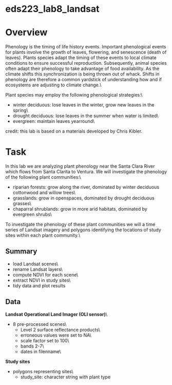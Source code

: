 # eds223_lab8_landsat

# Overview

Phenology is the timing of life history events. Important phenological events for plants involve the growth of leaves, flowering, and senescence (death of leaves). Plants species adapt the timing of these events to local climate conditions to ensure successful reproduction. Subsequently, animal species often adapt their phenology to take advantage of food availability. As the climate shifts this synchronization is being thrown out of whack. Shifts in phenology are therefore a common yardstick of understanding how and if ecosystems are adjusting to climate change.\

Plant species may employ the following phenological strategies:\

-   winter deciduous: lose leaves in the winter, grow new leaves in the spring\
-   drought deciduous: lose leaves in the summer when water is limited\
-   evergreen: maintain leaves yearround\

credit: this lab is based on a materials developed by Chris Kibler.

# Task
In this lab we are analyzing plant phenology near the Santa Clara River which flows from Santa Clarita to Ventura. We will investigate the phenology of the following plant communities:\

-   riparian forests: grow along the river, dominated by winter deciduous cottonwood and willow trees\
-   grasslands: grow in openspaces, dominated by drought deciduous grasses\
-   chaparral shrublands: grow in more arid habitats, dominated by evergreen shrubs\

To investigate the phenology of these plant communities we will a time series of Landsat imagery and polygons identifying the locations of study sites within each plant community.\

## Summary

-   load Landsat scenes\
-   rename Landsat layers\
-   compute NDVI for each scene\
-   extract NDVI in study sites\
-   tidy data and plot results

## Data

**Landsat Operational Land Imager (OLI sensor)**\

-   8 pre-processed scenes\
    -   Level 2 surface reflectance products\
    -   erroneous values were set to NA\
    -   scale factor set to 100\
    -   bands 2-7\
    -   dates in filenname\

**Study sites**

-   polygons representing sites\
    - study_site: character string with plant type
